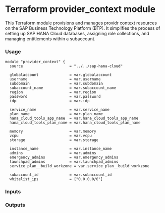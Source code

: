 # Terraform provider_context module

This Terraform module provisions and manages providr context resources on the SAP Business Technology Platform (BTP). 
It simplifies the process of setting up SAP HANA Cloud databases, assigning role collections, and managing entitlements within a subaccount.


### Usage

```hcl
module "provider_context" {
  source                     = "../../sap-hana-cloud"

  globalaccount              = var.globalaccount
  username                   = var.username
  subdomain                  = var.subdomain
  subaccount_name            = var.subaccount_name 
  region                     = var.region
  password                   = var.password
  idp                        = var.idp

  service_name               = var.service_name
  plan_name                  = var.plan_name
  hana_cloud_tools_app_name  = var.hana_cloud_tools_app_name
  hana_cloud_tools_plan_name = var.hana_cloud_tools_plan_name

  memory                     = var.memory
  vcpu                       = var.vcpu
  storage                    = var.storage

  instance_name              = var.instance_name
  admins                     = var.admins
  emergency_admins           = var.emergency_admins
  launchpad_admins           = var.launchpad_admins
  service_plan__build_workzone = var.service_plan__build_workzone

  subaccount_id              = var.subaccount_id
  whitelist_ips              = ["0.0.0.0/0"]
```

### Inputs

### Outputs


